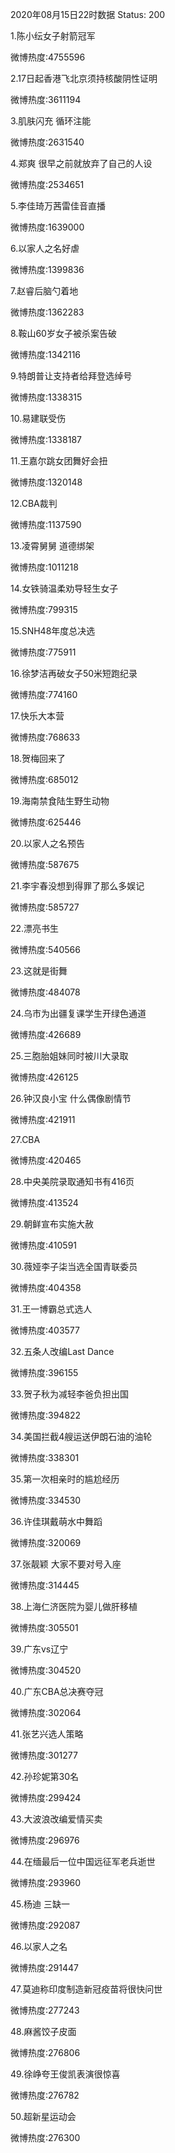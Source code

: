 2020年08月15日22时数据
Status: 200

1.陈小纭女子射箭冠军

微博热度:4755596

2.17日起香港飞北京须持核酸阴性证明

微博热度:3611194

3.肌肤闪充 循环注能

微博热度:2631540

4.郑爽 很早之前就放弃了自己的人设

微博热度:2534651

5.李佳琦万茜雷佳音直播

微博热度:1639000

6.以家人之名好虐

微博热度:1399836

7.赵睿后脑勺着地

微博热度:1362283

8.鞍山60岁女子被杀案告破

微博热度:1342116

9.特朗普让支持者给拜登选绰号

微博热度:1338315

10.易建联受伤

微博热度:1338187

11.王嘉尔跳女团舞好会扭

微博热度:1320148

12.CBA裁判

微博热度:1137590

13.凌霄舅舅 道德绑架

微博热度:1011218

14.女铁骑温柔劝导轻生女子

微博热度:799315

15.SNH48年度总决选

微博热度:775911

16.徐梦洁再破女子50米短跑纪录

微博热度:774160

17.快乐大本营

微博热度:768633

18.贺梅回来了

微博热度:685012

19.海南禁食陆生野生动物

微博热度:625446

20.以家人之名预告

微博热度:587675

21.李宇春没想到得罪了那么多娱记

微博热度:585727

22.漂亮书生

微博热度:540566

23.这就是街舞

微博热度:484078

24.乌市为出疆复课学生开绿色通道

微博热度:426689

25.三胞胎姐妹同时被川大录取

微博热度:426125

26.钟汉良小宝 什么偶像剧情节

微博热度:421911

27.CBA

微博热度:420465

28.中央美院录取通知书有416页

微博热度:413524

29.朝鲜宣布实施大赦

微博热度:410591

30.薇娅李子柒当选全国青联委员

微博热度:404358

31.王一博霸总式选人

微博热度:403577

32.五条人改编Last Dance

微博热度:396155

33.贺子秋为减轻李爸负担出国

微博热度:394822

34.美国拦截4艘运送伊朗石油的油轮

微博热度:338301

35.第一次相亲时的尴尬经历

微博热度:334530

36.许佳琪戴萌水中舞蹈

微博热度:320069

37.张靓颖 大家不要对号入座

微博热度:314445

38.上海仁济医院为婴儿做肝移植

微博热度:305501

39.广东vs辽宁

微博热度:304520

40.广东CBA总决赛夺冠

微博热度:302064

41.张艺兴选人策略

微博热度:301277

42.孙珍妮第30名

微博热度:299424

43.大波浪改编爱情买卖

微博热度:296976

44.在缅最后一位中国远征军老兵逝世

微博热度:293960

45.杨迪 三缺一

微博热度:292087

46.以家人之名

微博热度:291447

47.莫迪称印度制造新冠疫苗将很快问世

微博热度:277243

48.麻酱饺子皮面

微博热度:276806

49.徐峥夸王俊凯表演很惊喜

微博热度:276782

50.超新星运动会

微博热度:276300

